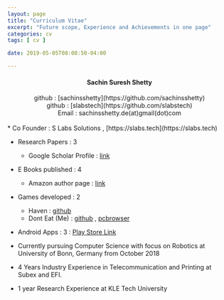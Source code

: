 ```yaml
---
layout: page
title: "Curriculum Vitae"
excerpt: "Future scope, Experience and Achievements in one page"
categories: cv
tags: [ cv ]

date: 2019-05-05T08:08:50-04:00

---
```



#### <center> Sachin Suresh Shetty </center>

<center> github : [sachinsshetty](https://github.com/sachinsshetty) </center>

<center> github : [slabstech](https://github.com/slabstech) </center>

<center> Email : sachinsshetty.de(at)gmail(dot)com</center>

<br>
* Co Founder : S Labs Solutions , [https://slabs.tech](https://slabs.tech)

* Research Papers : 3
  * Google Scholar Profile : [link](https://scholar.google.com/citations?user=jyFC3oQAAAAJ&hl=en)


* E Books published : 4
  * Amazon author page : [link](https://www.amazon.in/l/B07M9GJNZL?_encoding=UTF8&qid=1555561161&redirectedFromKindleDbs=true&ref=sr_ntt_srch_lnk_1&rfkd=1&shoppingPortalEnabled=true&sr=8-1)


* Games developed : 2
  * Haven : [github](https://github.com/slabstech/haven)
  * Dont Eat (Me) : [github](https://github.com/slabstech/tasty-assassin)  , [pcbrowser](https://slabs.tech/tasty-assassin/)


* Android Apps : 3 :
  [Play Store Link](https://play.google.com/store/apps/developer?id=slabs+tech)  

* Currently pursuing Computer Science with focus on Robotics at University of Bonn, Germany from October 2018

* 4 Years Industry Experience in Telecommunication and Printing at Subex and EFI.

* 1 year Research Experience at KLE Tech University

